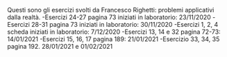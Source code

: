 Questi sono gli esercizi svolti da Francesco Righetti: problemi applicativi dalla realtà.
-Esercizi 24-27 pagina 73 iniziati in laboratorio: 23/11/2020
-Esercizi 28-31 pagina 73 iniziati in laboratorio: 30/11/2020
-Esercizi 1, 2, 4 scheda iniziati in laboratorio: 7/12/2020
-Esercizi 13, 14 e 32 pagina 72-73: 14/01/2021
-Esercizi 15, 16, 17 pagina 189: 21/01/2021
-Esercizio 33, 34, 35 pagina 192. 28/01/2021 e 01/02/2021


